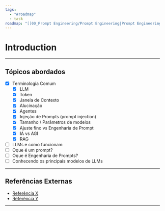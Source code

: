 ```yaml
---
tags:
  - "#roadmap"
  - task
roadmap: "[[00_Prompt Engineering/Prompt Engineering|Prompt Engineering]]"
---
```

# Introduction

---
## Tópicos abordados

- [x] Terminologia Comum
	- [x] LLM
	- [x] Token
	- [x] Janela de Contexto
	- [x] Alucinação
	- [x] Agentes
	- [x] Injeção de Prompts (prompt injection)
	- [x] Tamanho / Parâmetros de modelos
	- [x] Ajuste fino vs Engenharia de Prompt
	- [x] IA vs AGI
	- [x] RAG
- [ ] LLMs e como funcionam
- [ ] Oque é um prompt?
- [ ] Oque é Engenharia de Prompts?
- [ ] Conhecendo os principais modelos de LLMs

---

## Referências Externas
- [Referência X](https://google.com)
- [Referência Y](https://google.com)

---
